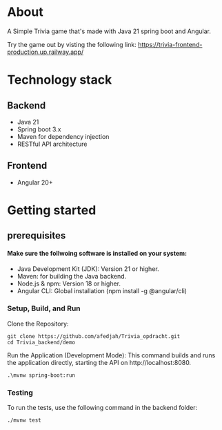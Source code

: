 # About
A Simple Trivia game that's made with Java 21 spring boot and Angular.

Try the game out by visting the following link: https://trivia-frontend-production.up.railway.app/

# Technology stack
## Backend
* Java 21
* Spring boot 3.x
* Maven for dependency injection
* RESTful API architecture

## Frontend
* Angular 20+

# Getting started 
## prerequisites
#### Make sure the follwoing software is installed on your system:

* Java Development Kit (JDK): Version 21 or higher.
* Maven: for building the Java backend.
* Node.js & npm: Version 18 or higher.
* Angular CLI: Global installation (npm install -g @angular/cli)

### Setup, Build, and Run
Clone the Repository:
```
git clone https://github.com/afedjah/Trivia_opdracht.git
cd Trivia_backend/demo
```
Run the Application (Development Mode): This command builds and runs the application directly, starting the API on http://localhost:8080.
```
.\mvnw spring-boot:run
```
### Testing
To run the tests, use the following command in the backend folder:
```
./mvnw test
```
